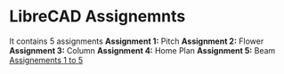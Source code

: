 # LibreCAD Assignemnts
It contains 5 assignments
**Assignment 1:** Pitch
**Assignment 2:** Flower
**Assignment 3:** Column
**Assignment 4:** Home Plan 
**Assignment 5:** Beam
[Assignements 1 to 5 ](https://github.com/beyouraj/beyouraj.github.io/tree/main/libreCAD)
